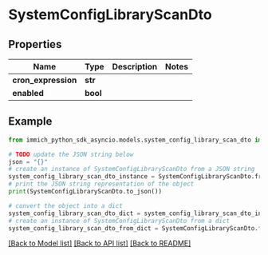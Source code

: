 # SystemConfigLibraryScanDto


## Properties

Name | Type | Description | Notes
------------ | ------------- | ------------- | -------------
**cron_expression** | **str** |  | 
**enabled** | **bool** |  | 

## Example

```python
from immich_python_sdk_asyncio.models.system_config_library_scan_dto import SystemConfigLibraryScanDto

# TODO update the JSON string below
json = "{}"
# create an instance of SystemConfigLibraryScanDto from a JSON string
system_config_library_scan_dto_instance = SystemConfigLibraryScanDto.from_json(json)
# print the JSON string representation of the object
print(SystemConfigLibraryScanDto.to_json())

# convert the object into a dict
system_config_library_scan_dto_dict = system_config_library_scan_dto_instance.to_dict()
# create an instance of SystemConfigLibraryScanDto from a dict
system_config_library_scan_dto_from_dict = SystemConfigLibraryScanDto.from_dict(system_config_library_scan_dto_dict)
```
[[Back to Model list]](../README.md#documentation-for-models) [[Back to API list]](../README.md#documentation-for-api-endpoints) [[Back to README]](../README.md)



